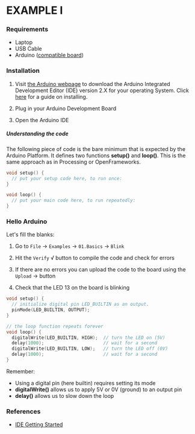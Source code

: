 # EXAMPLE I

### Requirements
- Laptop
- USB Cable
- Arduino ([compatible board](https://en.wikipedia.org/wiki/List_of_Arduino_boards_and_compatible_systems))

### Installation

1. Visit [the Arduino webpage](https://www.arduino.cc/en/software) to download the Arduino Integrated Development Editor (IDE) version 2.X for your operating System. Click [here](https://docs.arduino.cc/software/ide-v2/tutorials/getting-started/ide-v2-downloading-and-installing/) for a guide on installing.

2. Plug in your Arduino Development Board

3. Open the Arduino IDE

##### Understanding the code

The following piece of code is the bare minimum that is expected by the Arduino Platform. It defines two functions __setup()__ and __loop()__. This is the same approach as in Processing or OpenFrameworks. 
```C++
void setup() {
  // put your setup code here, to run once:
}

void loop() {
  // put your main code here, to run repeatedly:
}
```

### Hello Arduino
Let's fill the blanks:

1. Go to `File` -> `Examples` -> `01.Basics` -> `Blink`

2. Hit the `Verify` √ button to compile the code and check for errors

3. If there are no errors you can upload the code to the board using the `Upload` → button

4. Check that the LED 13 on the board is blinking

```C++
void setup() {
  // initialize digital pin LED_BUILTIN as an output.
  pinMode(LED_BUILTIN, OUTPUT);
}

// the loop function repeats forever
void loop() {
  digitalWrite(LED_BUILTIN, HIGH);  // turn the LED on (5V)
  delay(1000);                      // wait for a second
  digitalWrite(LED_BUILTIN, LOW);   // turn the LED off (0V)
  delay(1000);                      // wait for a second
}
```
Remember:
- Using a digital pin (here builtin) requires setting its mode
- __digitalWrite()__ allows us to apply 5V or 0V (ground) to an output pin
- __delay()__ allows us to slow down the loop

### References
- [IDE Getting Started](https://docs.arduino.cc/software/ide-v2/tutorials/getting-started-ide-v2/)